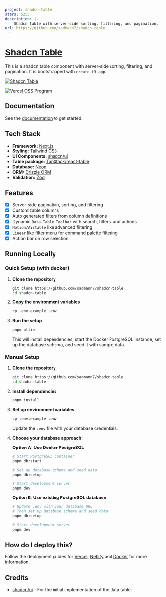 ```yaml
---
project: shadcn-table
stars: 5255
description: |-
    Shadcn table with server-side sorting, filtering, and pagination.
url: https://github.com/sadmann7/shadcn-table
---
```


# [Shadcn Table](https://tablecn.com)

This is a shadcn table component with server-side sorting, filtering, and pagination. It is bootstrapped with `create-t3-app`.

[![Shadcn Table](./public/images/screenshot.png)](https://tablecn.com)

[![Vercel OSS Program](https://vercel.com/oss/program-badge.svg)](https://vercel.com/oss)

## Documentation

See the [documentation](https://diceui.com/docs/components/data-table) to get started.

## Tech Stack

- **Framework:** [Next.js](https://nextjs.org)
- **Styling:** [Tailwind CSS](https://tailwindcss.com)
- **UI Components:** [shadcn/ui](https://ui.shadcn.com)
- **Table package:** [TanStack/react-table](https://tanstack.com/table/latest)
- **Database:** [Neon](https://neon.tech)
- **ORM:** [Drizzle ORM](https://orm.drizzle.team)
- **Validation:** [Zod](https://zod.dev)

## Features

- [x] Server-side pagination, sorting, and filtering
- [x] Customizable columns
- [x] Auto generated filters from column definitions
- [x] Dynamic `Data-Table-Toolbar` with search, filters, and actions
- [x] `Notion/Airtable` like advanced filtering
- [x] `Linear` like filter menu for command palette filtering
- [x] Action bar on row selection

## Running Locally

### Quick Setup (with docker)

1. **Clone the repository**

   ```bash
   git clone https://github.com/sadmann7/shadcn-table
   cd shadcn-table
   ```

2. **Copy the environment variables**

   ```bash
   cp .env.example .env
   ```

3. **Run the setup**

   ```bash
   pnpm ollie
   ```

   This will install dependencies, start the Docker PostgreSQL instance, set up the database schema, and seed it with sample data.

### Manual Setup

1. **Clone the repository**

   ```bash
   git clone https://github.com/sadmann7/shadcn-table
   cd shadcn-table
   ```

2. **Install dependencies**

   ```bash
   pnpm install
   ```

3. **Set up environment variables**

   ```bash
   cp .env.example .env
   ```

   Update the `.env` file with your database credentials.

4. **Choose your database approach:**

   **Option A: Use Docker PostgreSQL**

   ```bash
   # Start PostgreSQL container
   pnpm db:start
   
   # Set up database schema and seed data
   pnpm db:setup
   
   # Start development server
   pnpm dev
   ```

   **Option B: Use existing PostgreSQL database**

   ```bash
   # Update .env with your database URL
   # Then set up database schema and seed data
   pnpm db:setup
   
   # Start development server
   pnpm dev
   ```

## How do I deploy this?

Follow the deployment guides for [Vercel](https://create.t3.gg/en/deployment/vercel), [Netlify](https://create.t3.gg/en/deployment/netlify) and [Docker](https://create.t3.gg/en/deployment/docker) for more information.

## Credits

- [shadcn/ui](https://github.com/shadcn-ui/ui/tree/main/apps/www/app/(app)/examples/tasks) - For the initial implementation of the data table.

